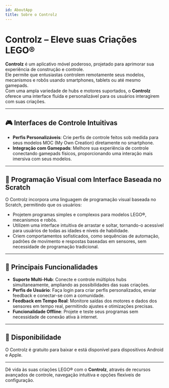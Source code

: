```yaml
---
id: AboutApp
title: Sobre o Controlz
---
```


# Controlz – Eleve suas Criações LEGO®

**Controlz** é um aplicativo móvel poderoso, projetado para aprimorar sua experiência de construção e controle.  
Ele permite que entusiastas controlem remotamente seus modelos, mecanismos e robôs usando smartphones, tablets ou até mesmo gamepads.  
Com uma ampla variedade de hubs e motores suportados, o **Controlz** oferece uma interface fluida e personalizável para os usuários interagirem com suas criações.

---

## 🎮 Interfaces de Controle Intuitivas

- **Perfis Personalizáveis**: Crie perfis de controle feitos sob medida para seus modelos MOC (My Own Creation) diretamente no smartphone.
- **Integração com Gamepads**: Melhore sua experiência de controle conectando gamepads físicos, proporcionando uma interação mais imersiva com seus modelos.

---

## 🧱 Programação Visual com Interface Baseada no Scratch

O Controlz incorpora uma linguagem de programação visual baseada no Scratch, permitindo que os usuários:

- Projetem programas simples e complexos para modelos LEGO®, mecanismos e robôs.
- Utilizem uma interface intuitiva de arrastar e soltar, tornando-o acessível para usuários de todas as idades e níveis de habilidade.
- Criem comportamentos sofisticados, como sequências de automação, padrões de movimento e respostas baseadas em sensores, sem necessidade de programação tradicional.

---

## 🌟 Principais Funcionalidades

- **Suporte Multi-Hub**: Conecte e controle múltiplos hubs simultaneamente, ampliando as possibilidades das suas criações.
- **Perfis de Usuário**: Faça login para criar perfis personalizados, enviar feedback e conectar-se com a comunidade.
- **Feedback em Tempo Real**: Monitore saídas dos motores e dados dos sensores em tempo real, permitindo ajustes e otimizações precisas.
- **Funcionalidade Offline**: Projete e teste seus programas sem necessidade de conexão ativa à internet.

---

## 📱 Disponibilidade

O Controlz é gratuito para baixar e está disponível para dispositivos Android e Apple.

---

Dê vida às suas criações LEGO® com o **Controlz**, através de recursos avançados de controle, navegação intuitiva e opções flexíveis de configuração.